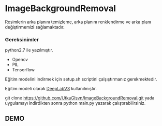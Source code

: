 # ImageBackgroundRemoval

Resimlerin arka planını temizleme, arka planını renklendirme ve arka planı değiştirmemizi sağlamaktadır.

### Gereksinimler

python2.7 ile yazılmıştır.
- Opencv
- PIL
- Tensorflow

Eğitim modelini indirmek için setup.sh scriptini çalşıştırmanız gerekmektedir.


Eğitim modeli olarak [DeepLabV3](https://github.com/leonndong/DeepLabV3-Tensorflow) kullanılmıştır.


git clone https://github.com/UtkuGlsvn/ImageBackgroundRemoval.git yada uygulamayı indirdikten sonra python main.py yazarak çalıştırabilirsiniz.


## DEMO

[demo]: https://github.com/UtkuGlsvn/ImageBackgroundRemoval/blob/master/demo.PNG "demo"
